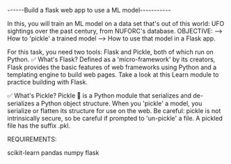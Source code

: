 ------Build a flask web app to use a ML model-----------

In this, you will train an ML model on a data set that's out of this world: UFO sightings over the past century, from NUFORC's database.
OBJECTIVE:
      -->  How to 'pickle' a trained model
      -->  How to use that model in a Flask app.
      
For this task, you need two tools: Flask and Pickle, both of which run on Python.
✅ What's Flask? Defined as a 'micro-framework' by its creators, Flask provides the basic features of web frameworks using Python and a templating engine to build web pages. Take a look at this Learn module to practice building with Flask.

✅ What's Pickle? Pickle 🥒 is a Python module that serializes and de-serializes a Python object structure. When you 'pickle' a model, you serialize or flatten its structure for use on the web. Be careful: pickle is not intrinsically secure, so be careful if prompted to 'un-pickle' a file. A pickled file has the suffix .pkl.

REQUIREMENTS:

   scikit-learn
   pandas
   numpy
   flask
